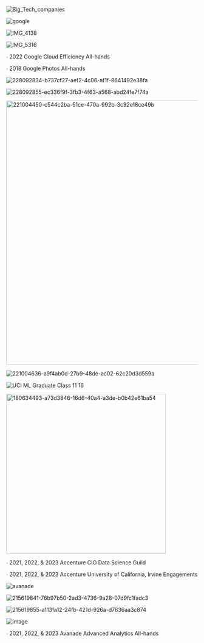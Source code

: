 ![Big_Tech_companies](https://github.com/shawna-tuli-silicon-valley/big-tech-silicon-valley-public-speaking/assets/19508013/54bb1493-88eb-4154-953f-c8f4a49309b9)

![google](https://user-images.githubusercontent.com/19508013/231303535-926f9ad2-4ca0-40d9-92d1-b43f27510533.png)

![IMG_4138](https://github.com/shawna-tuli-silicon-valley/big-tech-silicon-valley-public-speaking/assets/19508013/994b26dd-b5e1-471d-bae8-766427b81664)

![IMG_5316](https://github.com/shawna-tuli-silicon-valley/big-tech-silicon-valley-public-speaking/assets/19508013/d5c0b21a-7862-457c-ab13-0a5d43848e0a)

∙ 2022 Google Cloud Efficiency All-hands

∙ 2018 Google Photos All-hands

![228092834-b737cf27-aef2-4c06-af1f-8641492e38fa](https://github.com/shawna-tuli-silicon-valley/big-tech-silicon-valley-public-speaking/assets/19508013/b02c054d-2f05-4b78-848b-3da80100ccdc)

![228092855-ec336f9f-3fb3-4f63-a568-abd24fe7f74a](https://github.com/shawna-tuli-silicon-valley/big-tech-silicon-valley-public-speaking/assets/19508013/d8e27e47-d3b0-4197-bedc-c83c5a4318da)

<img width="694" alt="221004450-c544c2ba-51ce-470a-992b-3c92e18ce49b" src="https://user-images.githubusercontent.com/19508013/231307217-7732ec71-0889-4735-a96e-c99a1cdc2006.png">

![221004636-a9f4ab0d-27b9-48de-ac02-62c20d3d559a](https://user-images.githubusercontent.com/19508013/231307203-55163f79-a704-40b4-850b-e6a1816f0087.jpg)

![UCI ML Graduate Class 11 16](https://github.com/shawna-tuli-silicon-valley/big-tech-silicon-valley-public-speaking/assets/19508013/65335390-25d4-4dca-bb7e-73590db6d8ee)

<img width="420" alt="180634493-a73d3846-16d6-40a4-a3de-b0b42e61ba54" src="https://user-images.githubusercontent.com/19508013/231304560-e377a70d-d1e0-477c-bf8c-aabf1b6c9876.png">

∙ 2021, 2022, & 2023 Accenture CIO Data Science Guild

∙ 2021, 2022, & 2023 Accenture University of California, Irvine  Engagements 

![avanade](https://user-images.githubusercontent.com/19508013/231303683-3fe673ad-da86-45d4-a4df-a64f9b251e32.png)

![215619841-76b97b50-2ad3-4736-9a28-07d9fc1fadc3](https://github.com/shawna-tuli-silicon-valley/big-tech-silicon-valley-public-speaking/assets/19508013/5ff519dd-530a-41b5-8baf-d9d4a946f685)

![215619855-a113fa12-24fb-421d-926a-d7636aa3c874](https://github.com/shawna-tuli-silicon-valley/big-tech-silicon-valley-public-speaking/assets/19508013/a8833397-f4ba-410a-bf20-bffc71f4c2c8)

![image](https://github.com/shawna-tuli-silicon-valley/big-tech-silicon-valley-public-speaking/assets/19508013/f9a7033c-c4fb-4a8a-9306-58b20b2e854a)

∙ 2021, 2022, & 2023 Avanade Advanced Analytics All-hands
